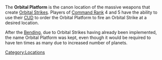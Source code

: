The **Orbital Platform** is the canon location of the massive weapons
that create [Orbital Strikes](Orbital_Strike.md). Players of
[Command Rank](Command_Rank.md) 4 and 5 have the ability to use
their [CUD](CUD.md) to order the Orbital Platform to fire an
Orbital Strike at a desired location.

After the [Bending](Bending.md), due to Orbital Strikes having
already been implemented, the name Orbital Platform was kept, even
though it would be required to have ten times as many due to increased
number of planets.

[Category:Locations](Category:Locations.md)
